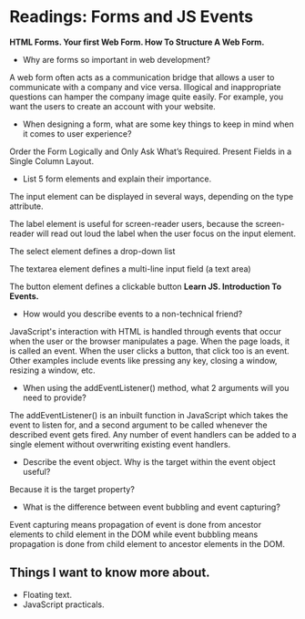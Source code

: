 # Readings: Forms and JS Events

**HTML Forms. Your first Web Form. How To Structure A Web Form.**

- Why are forms so important in web development?

A web form often acts as a communication bridge that allows a user to communicate with a company and vice versa. Illogical and inappropriate questions can hamper the company image quite easily. For example, you want the users to create an account with your website.
- When designing a form, what are some key things to keep in mind when it comes to user experience?

Order the Form Logically and Only Ask What’s Required. Present Fields in a Single Column Layout.
- List 5 form elements and explain their importance.


The input element can be displayed in several ways, depending on the type attribute.

The label element is useful for screen-reader users, because the screen-reader will read out loud the label when the user focus on the input element.

The select element defines a drop-down list

The textarea element defines a multi-line input field (a text area)

The button element defines a clickable button
**Learn JS. Introduction To Events.**

- How would you describe events to a non-technical friend?

JavaScript's interaction with HTML is handled through events that occur when the user or the browser manipulates a page. When the page loads, it is called an event. When the user clicks a button, that click too is an event. Other examples include events like pressing any key, closing a window, resizing a window, etc.
- When using the addEventListener() method, what 2 arguments will you need to provide?

The addEventListener() is an inbuilt function in JavaScript which takes the event to listen for, and a second argument to be called whenever the described event gets fired. Any number of event handlers can be added to a single element without overwriting existing event handlers.
- Describe the event object. Why is the target within the event object useful?

Because it is the target property?
- What is the difference between event bubbling and event capturing?

Event capturing means propagation of event is done from ancestor elements to child element in the DOM while event bubbling means propagation is done from child element to ancestor elements in the DOM.

## Things I want to know more about.

- Floating text.
- JavaScript practicals.
